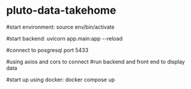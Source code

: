 # pluto-data-takehome

#start environment: source env/bin/activate

#start backend: uvicorn app.main:app --reload

#connect to posgresql port 5433

#using axios and cors to connect
#run backend and front end to display data

#start up using docker: docker compose up